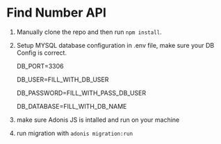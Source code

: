 # Find Number API

1. Manually clone the repo and then run `npm install`.

2. Setup MYSQL database configuration in .env file, make sure your DB Config is correct.
    
    DB_PORT=3306
    
    DB_USER=FILL_WITH_DB_USER
    
    DB_PASSWORD=FILL_WITH_PASS_DB_USER
    
    DB_DATABASE=FILL_WITH_DB_NAME
    
3. make sure Adonis JS is intalled and run on your machine
4. run migration with
  ``` adonis migration:run ```
